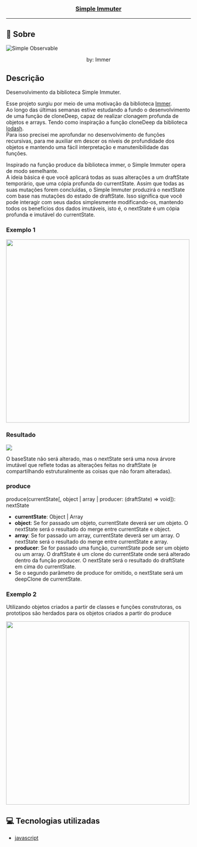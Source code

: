 <h3 align="center">
  <a href="https://github.com/Cahmoraes/simple-immuter/blob/main/src/si.js" target="_blank">Simple Immuter</a>
</h3>

---

## :rocket: Sobre
  <img style="max-width: 100%;" src="https://github.com/Cahmoraes/simple-immuter/blob/main/src/assets/images/immuter-cycle.png" alt="Simple Observable">
  <p align="center">by: Immer</p>

## Descrição
<p>Desenvolvimento da biblioteca Simple Immuter.</p>
<p>
  Esse projeto surgiu por meio de uma motivação da biblioteca <a href="https://immerjs.github.io/immer/">Immer</a>.<br>
  Ao longo das últimas semanas estive estudando a fundo o desenvolvimento de uma função de cloneDeep, capaz de realizar clonagem profunda de objetos e arrays. Tendo como inspiração a função cloneDeep da biblioteca <a href="https://lodash.com/docs/4.17.15">lodash</a>.<br>
  Para isso precisei me aprofundar no desenvolvimento de funções recursivas, para me auxiliar em descer os níveis de profundidade dos objetos e mantendo uma fácil interpretação e manutenibilidade das funções.
</p>
<p>
  Inspirado na função produce da biblioteca immer, o Simple Immuter opera de modo semelhante.<br>
  A ideia básica é que você aplicará todas as suas alterações a um draftState temporário, que uma cópia profunda do currentState. Assim que todas as suas mutações forem concluídas, o Simple Immuter produzirá o nextState com base nas mutações do estado de draftState. Isso significa que você pode interagir com seus dados simplesmente modificando-os, mantendo todos os benefícios dos dados imutáveis, isto é, o nextState é um cópia profunda e imutável do currentState.
</p>
<h3>Exemplo 1</h3>
<img width="500" src="https://github.com/Cahmoraes/simple-immuter/blob/main/src/assets/images/example-1.png">
<h3>Resultado</h3>
<img src="https://github.com/Cahmoraes/simple-immuter/blob/main/src/assets/images/result-1.png">

<p>
  O baseState não será alterado, mas o nextState será uma nova árvore imutável que reflete todas as alterações feitas no draftState (e compartilhando estruturalmente as coisas que não foram alteradas).
</p>

<h3>produce</h3>
<p>produce(currentState[, object | array | producer: (draftState) => void]): nextState</p>
<ul>
  <li>
    <strong>currentState</strong>: Object | Array
  </li>
  <li>
    <strong>object</strong>: Se for passado um objeto, currentState deverá ser um objeto. O nextState será o resultado do merge entre currentState e object. 
  </li>
  <li>
    <strong>array</strong>: Se for passado um array, currentState deverá ser um array. O nextState será o resultado do merge entre currentState e array. 
  </li>
  <li>
    <strong>producer</strong>: Se for passado uma função, currentState pode ser um objeto ou um array. O draftState é um clone do currentState onde será alterado dentro da função producer. O nextState será o resultado do draftState em cima do currentState.
  </li>
  <li>
    Se o segundo parâmetro de produce for omitido, o nextState será um deepClone de currentState.
  </li>
</ul>

<h3>Exemplo 2</h3>
<p>
  Utilizando objetos criados a partir de classes e funções construtoras, os prototipos são herdados para os objetos criados a partir do produce
</p>
<img width="500" src="https://github.com/Cahmoraes/simple-immuter/blob/main/src/assets/images/example-2.png">

## :computer: Tecnologias utilizadas

- [javascript](https://developer.mozilla.org/pt-BR/docs/Web/JavaScript)
